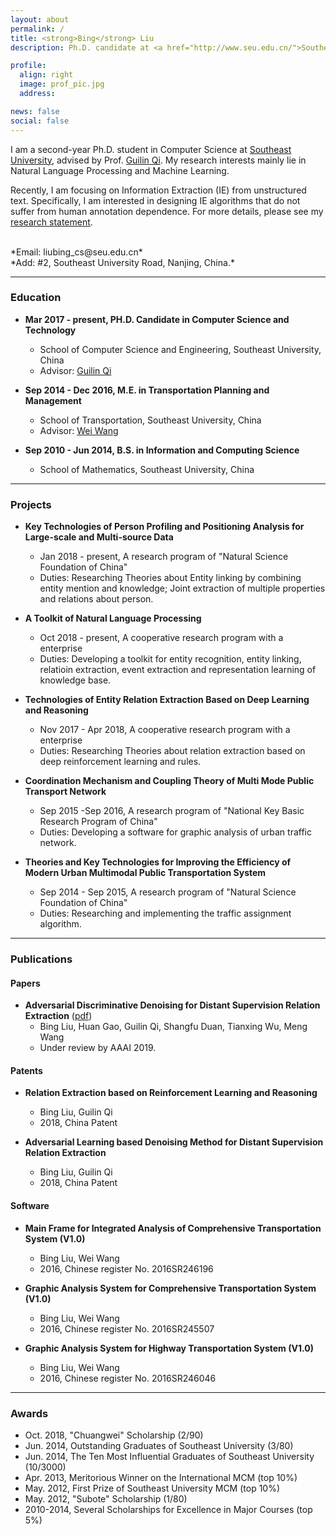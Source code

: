 ```yaml
---
layout: about
permalink: /
title: <strong>Bing</strong> Liu
description: Ph.D. candidate at <a href="http://www.seu.edu.cn/">Southeast University</a>, Nanjing, China.

profile:
  align: right
  image: prof_pic.jpg
  address: 

news: false
social: false
---
```


I am a second-year Ph.D. student in Computer Science at [Southeast University](http://www.seu.edu.cn/), advised by Prof. [Guilin Qi](http://cse.seu.edu.cn/PersonalPage/qgl/index.htm).
My research interests mainly lie in Natural Language Processing and Machine Learning.

Recently, I am focusing on Information Extraction (IE) from unstructured text. Specifically, I am interested in designing IE algorithms that do not suffer from human annotation dependence. For more details, please see my [research statement](/assets/pdf/research_statement.pdf).

<br>
*Email: liubing_cs@seu.edu.cn* <br>
<!-- *Dep: School of Computer Science and Engineering, Southeast University.* <br> -->
*Add: #2, Southeast University Road, Nanjing, China.*

---

### <span id="education">Education</span>

* **Mar 2017 - present, PH.D. Candidate in Computer Science and Technology**
  * School of Computer Science and Engineering, Southeast University, China
  * Advisor: [Guilin Qi](http://cse.seu.edu.cn/PersonalPage/qgl/index.htm)

* **Sep 2014 - Dec 2016, M.E. in Transportation Planning and Management**
  * School of Transportation, Southeast University, China
  * Advisor: [Wei Wang](http://tc.seu.edu.cn/2011/0818/c857a11085/page.htm)

* **Sep 2010 - Jun 2014, B.S. in Information and Computing Science**
  * School of Mathematics, Southeast University, China

---

### <span id="projects">Projects</span>
* **Key Technologies of Person Profiling and Positioning Analysis for Large-scale and Multi-source Data**
  * Jan 2018 - present, A research program of "Natural Science Foundation of China"
  * Duties: Researching Theories about Entity linking by combining entity mention and knowledge; Joint extraction of multiple properties and relations about person.

* **A Toolkit of Natural Language Processing**
  * Oct 2018 - present, A cooperative research program with a enterprise
  * Duties: Developing a toolkit for entity recognition, entity linking, relatioin extraction, event extraction and representation learning of knowledge base.

* **Technologies of Entity Relation Extraction Based on Deep Learning and Reasoning**
  * Nov 2017 - Apr 2018, A cooperative research program with a enterprise
  * Duties: Researching Theories about relation extraction based on deep reinforcement learning and rules.

* **Coordination Mechanism and Coupling Theory of Multi Mode Public Transport Network**
  * Sep 2015 -Sep 2016, A research program of "National Key Basic Research Program of China"
  * Duties: Developing a software for graphic analysis of urban traffic network.

* **Theories and Key Technologies for Improving the Efficiency of Modern Urban Multimodal Public Transportation System**
  * Sep 2014 - Sep 2015, A research program of "Natural Science Foundation of China"
  * Duties: Researching and implementing the traffic assignment algorithm.

---
### <span id="publications">Publications</span>
#### **Papers**
* **Adversarial Discriminative Denoising for Distant Supervision Relation Extraction**
([pdf](/assets/pdf/aaai2019_submission.pdf))
  * Bing Liu, Huan Gao, Guilin Qi, Shangfu Duan, Tianxing Wu, Meng Wang
  * Under review by AAAI 2019.

#### **Patents**
* **Relation Extraction based on Reinforcement Learning and Reasoning**
  * Bing Liu, Guilin Qi
  * 2018, China Patent

* **Adversarial Learning based Denoising Method for Distant Supervision Relation Extraction**
  * Bing Liu, Guilin Qi
  * 2018, China Patent

#### **Software**
* **Main Frame for Integrated Analysis of Comprehensive Transportation System (V1.0)**
  * Bing Liu, Wei Wang
  * 2016, Chinese register No. 2016SR246196

* **Graphic Analysis System for Comprehensive Transportation System (V1.0)**
  * Bing Liu, Wei Wang
  * 2016, Chinese register No. 2016SR245507

* **Graphic Analysis System for Highway Transportation System (V1.0)**
  * Bing Liu, Wei Wang
  * 2016, Chinese register No. 2016SR246046

---
### <span id="awards">Awards</span>
* Oct. 2018, "Chuangwei" Scholarship (2/90)
* Jun. 2014, Outstanding Graduates of Southeast University (3/80)
* Jun. 2014, The Ten Most Influential Graduates of Southeast University (10/3000)
* Apr. 2013, Meritorious Winner on the International MCM (top 10%)
* May. 2012, First Prize of Southeast University MCM (top 10%)
* May. 2012, "Subote" Scholarship (1/80)
* 2010-2014, Several Scholarships for Excellence in Major Courses (top 5%)

